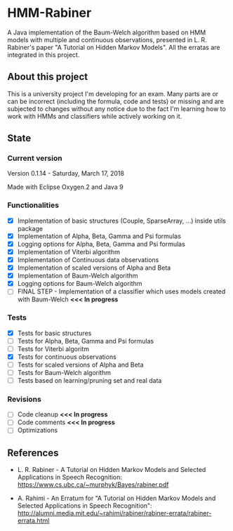 # HMM-Rabiner
A Java implementation of the Baum-Welch algorithm based on HMM models with multiple and continuous observations, presented in L. R. Rabiner's paper "A Tutorial on Hidden Markov Models". All the erratas are integrated in this project.

## About this project
This is a university project I'm developing for an exam. Many parts are or can be incorrect (including the formula, code and tests) or missing and are subjected to changes without any notice due to the fact I'm learning how to work with HMMs and classifiers while actively working on it.

## State

### Current version
Version 0.1.14 - Saturday, March 17, 2018

Made with Eclipse Oxygen.2 and Java 9

### Functionalities
- [x] Implementation of basic structures (Couple, SparseArray, ...) inside utils package
- [x] Implementation of Alpha, Beta, Gamma and Psi formulas
- [x] Logging options for Alpha, Beta, Gamma and Psi formulas
- [x] Implementation of Viterbi algorithm
- [x] Implementation of Continuous data observations
- [x] Implementation of scaled versions of Alpha and Beta
- [x] Implementation of Baum-Welch algorithm
- [x] Logging options for Baum-Welch algorithm
- [ ] FINAL STEP - Implementation of a classifier which uses models created with Baum-Welch **<<< In progress**

### Tests
- [x] Tests for basic structures
- [ ] Tests for Alpha, Beta, Gamma and Psi formulas
- [ ] Tests for Viterbi algoritm
- [x] Tests for continuous observations
- [ ] Tests for scaled versions of Alpha and Beta
- [ ] Tests for Baum-Welch algorithm
- [ ] Tests based on learning/pruning set and real data

### Revisions
- [ ] Code cleanup **<<< In progress**
- [ ] Code comments **<<< In progress**
- [ ] Optimizations

## References
* L. R. Rabiner - A Tutorial on Hidden Markov Models and Selected Applications in Speech Recognition: 
https://www.cs.ubc.ca/~murphyk/Bayes/rabiner.pdf

* A. Rahimi - An Erratum for "A Tutorial on Hidden Markov Models and Selected Applications in Speech Recognition": 
http://alumni.media.mit.edu/~rahimi/rabiner/rabiner-errata/rabiner-errata.html
